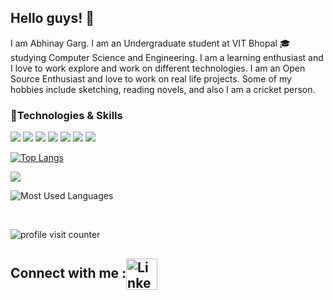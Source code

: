 ## Hello guys! 👋

I am Abhinay Garg. I am an Undergraduate student at VIT Bhopal 🎓 studying Computer Science and Engineering. I am a learning enthusiast and I love to work explore and work on different technologies.
I am an Open Source Enthusiast and love to work on real life projects. Some of my hobbies include sketching, reading novels, and also I am a cricket person.

### 🔧Technologies & Skills

![](https://img.shields.io/badge/OS-WINDOWS-informational?style=flat&logo=#0078D6&logoColor=white&color=2bbc8a)
![](https://img.shields.io/badge/Code-JAVA-informational?style=flat&logo=#0078D6&logoColor=white&color=2bbc8a)
![](https://img.shields.io/badge/Code-Python-informational?style=flat&logo=#0078D6&logoColor=white&color=2bbc8a)
![](https://img.shields.io/badge/Code-Javascript-informational?style=flat&logo=#0078D6&logoColor=white&color=2bbc8a)
![](https://img.shields.io/badge/Code-HTML-informational?style=flat&logo=#0078D6&logoColor=white&color=2bbc8a)
![](https://img.shields.io/badge/Code-React-informational?style=flat&logo=#0078D6&logoColor=white&color=2bbc8a)
![](https://img.shields.io/badge/Code-CPP-informational?style=flat&logo=#0078D6&logoColor=white&color=2bbc8a)

[![Top Langs](https://github-readme-stats.vercel.app/api/top-langs/?username=techabhi08&layout=compact)](https://github.com/techabhi08/github-readme-stats)

<img align="center" src="https://github-readme-stats.vercel.app/api/?username=techabhi08&theme=radical&show_icons=true" />
<p>
  <img align="center" src="https://camo.githubusercontent.com/30974bc8ad9f9bd8b492cbeadd81b2a0eba18a413e35f438f8b14697fda50512/68747470733a2f2f6769746875622d726561646d652d73747265616b2d73746174732e6865726f6b756170702e636f6d2f3f757365723d646576616e736875796164617626" alt="Most Used Languages" />
</p>
<br>
<p align="left"> <img src="https://komarev.com/ghpvc/?username=techabhi08&label=Profile%20views&style=flat&color=1a1b27" alt="profile visit counter" /> </p>

<h2>Connect with me :<a href="https://www.linkedin.com/in/abhinay-garg-2a3879201/" target="blank"><img src="assets/linkedin.svg" alt="LinkedIn" height="50" valign="middle">

